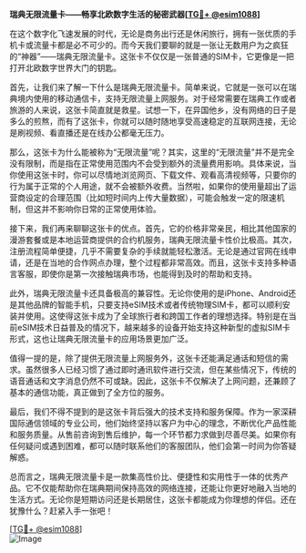 **瑞典无限流量卡——畅享北欧数字生活的秘密武器[[TG💪+ @esim1088](https://t.me/s/esim1088)]**

在这个数字化飞速发展的时代，无论是商务出行还是休闲旅行，拥有一张优质的手机卡或流量卡都是必不可少的。而今天我们要聊的就是一张让无数用户为之疯狂的“神器”——瑞典无限流量卡。这张卡不仅仅是一张普通的SIM卡，它更像是一把打开北欧数字世界大门的钥匙。

首先，让我们来了解一下什么是瑞典无限流量卡。简单来说，它就是一张可以在瑞典境内使用的移动通信卡，支持无限流量上网服务。对于经常需要在瑞典工作或者旅游的人来说，这张卡简直就是救星。试想一下，在异国他乡，没有网络的日子是多么的煎熬，而有了这张卡，你就可以随时随地享受高速稳定的互联网连接，无论是刷视频、看直播还是在线办公都毫无压力。

那么，这张卡为什么能被称为“无限流量”呢？其实，这里的“无限流量”并不是完全没有限制，而是指在正常使用范围内不会受到额外的流量费用影响。具体来说，当你使用这张卡时，你可以尽情地浏览网页、下载文件、观看高清视频等，只要你的行为属于正常的个人用途，就不会被额外收费。当然啦，如果你的使用量超出了运营商设定的合理范围（比如短时间内上传大量数据），可能会触发一定的限速机制，但这并不影响你日常的正常使用体验。

接下来，我们再来聊聊这张卡的优点。首先，它的价格非常亲民，相比其他国家的漫游套餐或是本地运营商提供的合约机服务，瑞典无限流量卡性价比极高。其次，注册流程简单便捷，几乎不需要复杂的手续就能轻松激活。无论是通过官网在线申请，还是在当地的合作网点办理，整个过程都非常高效。而且，这张卡支持多种语言客服，即使你是第一次接触瑞典市场，也能得到及时的帮助和支持。

此外，瑞典无限流量卡还具备极高的兼容性。无论你使用的是iPhone、Android还是其他品牌的智能手机，只要支持eSIM技术或者传统物理SIM卡，都可以顺利安装并使用。这使得这张卡成为了全球旅行者和跨国工作者的理想选择。特别是在当前eSIM技术日益普及的情况下，越来越多的设备开始支持这种新型的虚拟SIM卡形式，这也让瑞典无限流量卡的应用场景更加广泛。

值得一提的是，除了提供无限流量上网服务外，这张卡还能满足通话和短信的需求。虽然很多人已经习惯了通过即时通讯软件进行交流，但在某些情况下，传统的语音通话和文字消息仍然不可或缺。因此，这张卡不仅解决了上网问题，还兼顾了基本的通信功能，真正做到了全方位的服务。

最后，我们不得不提到的是这张卡背后强大的技术支持和服务保障。作为一家深耕国际通信领域的专业公司，他们始终坚持以客户为中心的理念，不断优化产品性能和服务质量。从售前咨询到售后维护，每一个环节都力求做到尽善尽美。如果你有任何疑问或遇到困难，都可以随时联系他们的客服团队，他们会第一时间为你答疑解惑。

总而言之，瑞典无限流量卡是一款集高性价比、便捷性和实用性于一体的优秀产品。它不仅能帮助你在瑞典期间保持高效的网络连接，还能让你更好地融入当地的生活方式。无论你是短期访问还是长期居住，这张卡都能成为你理想的伴侣。还在犹豫什么？赶紧入手一张吧！

[[TG💪+ @esim1088](https://t.me/s/esim1088)]  
![Image](https://i.postimg.cc/4NQfJmqS/Snipaste-2025-05-13-00-14-12.png)